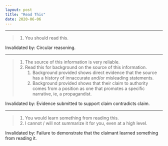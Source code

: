 ```yaml
---
layout: post
title: "Read This"
date: 2020-06-06
---
```


---

> 1. You should read this.

Invalidated by: Circular reasoning.

---

> 1. The source of this information is very reliable.
> 2. Read this for background on the source of this information.
>    1. Background provided shows direct evidence that the source has a history of innaccurate and/or misleading statements.
>    2. Background provided shows that their claim to authority comes from a position as one that promotes a specific narrative, ie, a propagandist.

Invalidated by: Evidence submitted to support claim contradicts claim.

---

> 1. You would learn something from reading this.
> 2. I cannot / will not summarize it for you, even at a high level.

Invalidated by: Failure to demonstrate that the claimant learned something from reading it.
